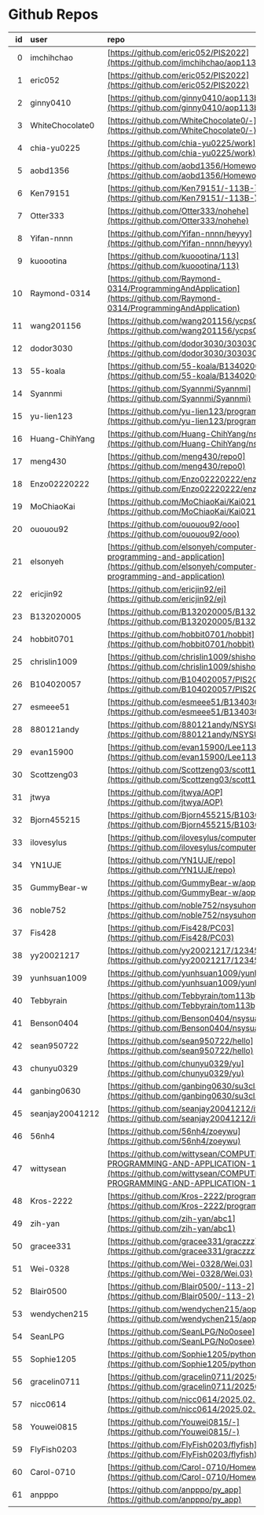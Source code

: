 # Github Repos

|id|user|repo|
|--:|:--|:--|
|0|imchihchao|[https://github.com/eric052/PIS2022](https://github.com/imchihchao/aop113b)|
|1|eric052|[https://github.com/eric052/PIS2022](https://github.com/eric052/PIS2022)|
|2|ginny0410|[https://github.com/ginny0410/aop113b](https://github.com/ginny0410/aop113b)|
|3|WhiteChocolate0|[https://github.com/WhiteChocolate0/-](https://github.com/WhiteChocolate0/-)|
|4|chia-yu0225|[https://github.com/chia-yu0225/work](https://github.com/chia-yu0225/work)|
|5|aobd1356|[https://github.com/aobd1356/Homework](https://github.com/aobd1356/Homework)|
|6|Ken79151|[https://github.com/Ken79151/-113B-](https://github.com/Ken79151/-113B-)|
|7|Otter333|[https://github.com/Otter333/nohehe](https://github.com/Otter333/nohehe)|
|8|Yifan-nnnn|[https://github.com/Yifan-nnnn/heyyy](https://github.com/Yifan-nnnn/heyyy)|
|9|kuoootina|[https://github.com/kuoootina/113](https://github.com/kuoootina/113)|
|10|Raymond-0314|[https://github.com/Raymond-0314/ProgrammingAndApplication](https://github.com/Raymond-0314/ProgrammingAndApplication)|
|11|wang201156|[https://github.com/wang201156/ycps0218](https://github.com/wang201156/ycps0218)|
|12|dodor3030|[https://github.com/dodor3030/303030](https://github.com/dodor3030/303030)|
|13|55-koala|[https://github.com/55-koala/B134020023](https://github.com/55-koala/B134020023)|
|14|Syannmi|[https://github.com/Syannmi/Syannmi](https://github.com/Syannmi/Syannmi)|
|15|yu-lien123|[https://github.com/yu-lien123/programing-class](https://github.com/yu-lien123/programing-class)|
|16|Huang-ChihYang|[https://github.com/Huang-ChihYang/nsysu](https://github.com/Huang-ChihYang/nsysu)|
|17|meng430|[https://github.com/meng430/repo0](https://github.com/meng430/repo0)|
|18|Enzo02220222|[https://github.com/Enzo02220222/enzo](https://github.com/Enzo02220222/enzo)|
|19|MoChiaoKai|[https://github.com/MoChiaoKai/Kai0214](https://github.com/MoChiaoKai/Kai0214)|
|20|ououou92|[https://github.com/ououou92/ooo](https://github.com/ououou92/ooo)|
|21|elsonyeh|[https://github.com/elsonyeh/computer-programming-and-application](https://github.com/elsonyeh/computer-programming-and-application)|
|22|ericjin92|[https://github.com/ericjin92/ej](https://github.com/ericjin92/ej)|
|23|B132020005|[https://github.com/B132020005/B132020005](https://github.com/B132020005/B132020005)|
|24|hobbit0701|[https://github.com/hobbit0701/hobbit](https://github.com/hobbit0701/hobbit)|
|25|chrislin1009|[https://github.com/chrislin1009/shishow](https://github.com/chrislin1009/shishow)|
|26|B104020057|[https://github.com/B104020057/PIS2022](https://github.com/B104020057/PIS2022)|
|27|esmeee51|[https://github.com/esmeee51/B134030044](https://github.com/esmeee51/B134030044)|
|28|880121andy|[https://github.com/880121andy/NSYSU](https://github.com/880121andy/NSYSU)|
|29|evan15900|[https://github.com/evan15900/Lee113](https://github.com/evan15900/Lee113)|
|30|Scottzeng03|[https://github.com/Scottzeng03/scott1040](https://github.com/Scottzeng03/scott1040)|
|31|jtwya|[https://github.com/jtwya/AOP](https://github.com/jtwya/AOP)|
|32|Bjorn455215|[https://github.com/Bjorn455215/B103021055](https://github.com/Bjorn455215/B103021055)|
|33|ilovesylus|[https://github.com/ilovesylus/computer](https://github.com/ilovesylus/computer)|
|34|YN1UJE|[https://github.com/YN1UJE/repo](https://github.com/YN1UJE/repo)|
|35|GummyBear-w|[https://github.com/GummyBear-w/aop113b](https://github.com/GummyBear-w/aop113b)|
|36|noble752|[https://github.com/noble752/nsysuhomework](https://github.com/noble752/nsysuhomework)|
|37|Fis428|[https://github.com/Fis428/PC03](https://github.com/Fis428/PC03)|
|38|yy20021217|[https://github.com/yy20021217/123456](https://github.com/yy20021217/123456)|
|39|yunhsuan1009|[https://github.com/yunhsuan1009/yunhsuan](https://github.com/yunhsuan1009/yunhsuan)|
|40|Tebbyrain|[https://github.com/Tebbyrain/tom113b](https://github.com/Tebbyrain/tom113b)|
|41|Benson0404|[https://github.com/Benson0404/nsysuaop](https://github.com/Benson0404/nsysuaop)|
|42|sean950722|[https://github.com/sean950722/hello](https://github.com/sean950722/hello)|
|43|chunyu0329|[https://github.com/chunyu0329/yu](https://github.com/chunyu0329/yu)|
|44|ganbing0630|[https://github.com/ganbing0630/su3cl3](https://github.com/ganbing0630/su3cl3)|
|45|seanjay20041212|[https://github.com/seanjay20041212/itachi99977](https://github.com/seanjay20041212/itachi99977)|
|46|56nh4|[https://github.com/56nh4/zoeywu](https://github.com/56nh4/zoeywu)|
|47|wittysean|[https://github.com/wittysean/COMPUTER-PROGRAMMING-AND-APPLICATION-113-2](https://github.com/wittysean/COMPUTER-PROGRAMMING-AND-APPLICATION-113-2)|
|48|Kros-2222|[https://github.com/Kros-2222/programclass](https://github.com/Kros-2222/programclass)|
|49|zih-yan|[https://github.com/zih-yan/abc1](https://github.com/zih-yan/abc1)|
|50|gracee331|[https://github.com/gracee331/graczzz](https://github.com/gracee331/graczzz)|
|51|Wei-0328|[https://github.com/Wei-0328/Wei.03](https://github.com/Wei-0328/Wei.03)|
|52|Blair0500|[https://github.com/Blair0500/-113-2](https://github.com/Blair0500/-113-2)|
|53|wendychen215|[https://github.com/wendychen215/aop113b](https://github.com/wendychen215/aop113b)|
|54|SeanLPG|[https://github.com/SeanLPG/No0osee](https://github.com/SeanLPG/No0osee)|
|55|Sophie1205|[https://github.com/Sophie1205/pythoncourse](https://github.com/Sophie1205/pythoncourse)|
|56|gracelin0711|[https://github.com/gracelin0711/20250218](https://github.com/gracelin0711/20250218)|
|57|nicc0614|[https://github.com/nicc0614/2025.02.18](https://github.com/nicc0614/2025.02.18)|
|58|Youwei0815|[https://github.com/Youwei0815/-](https://github.com/Youwei0815/-)|
|59|FlyFish0203|[https://github.com/FlyFish0203/flyfish](https://github.com/FlyFish0203/flyfish)|
|60|Carol-0710|[https://github.com/Carol-0710/Homework.git](https://github.com/Carol-0710/Homework.git)|
|61|anpppo|[https://github.com/anpppo/py_app](https://github.com/anpppo/py_app)|

